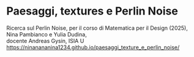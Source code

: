 # Paesaggi, textures e Perlin Noise
Ricerca sul Perlin Noise, per il corso di Matematica per il Design (2025), Nina Pambianco e Yulia Dudina,  
docente Andreas Gysin, ISIA U  
https://ninanananina1234.github.io/paesaggi_texture_e_perlin_noise/

